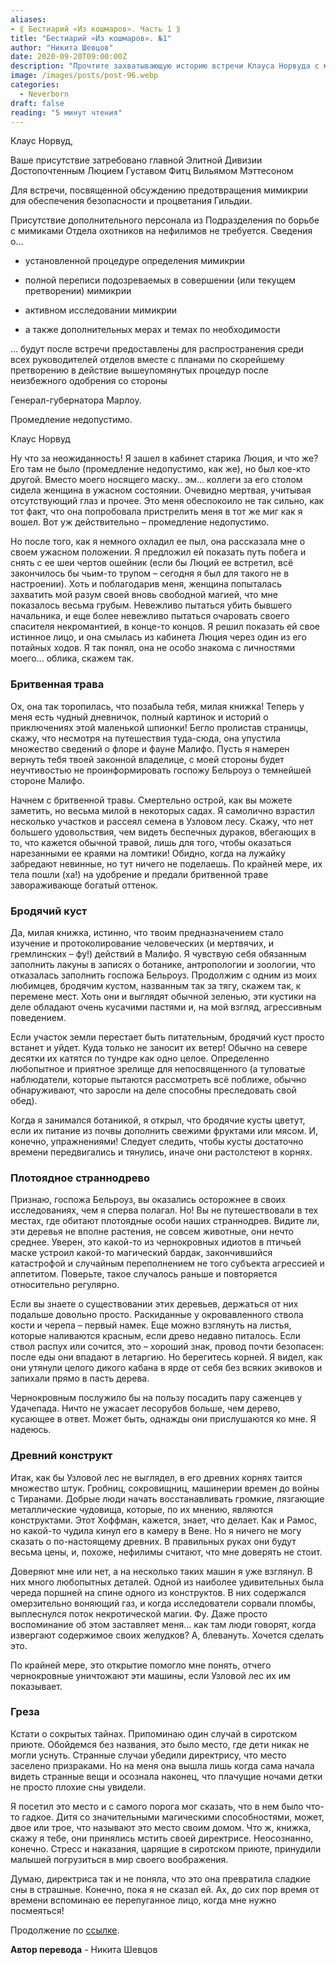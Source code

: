```yaml
---
aliases: 
- ⟪ Бестиарий «Из кошмаров». Часть 1 ⟫
title: "Бестиарий «Из кошмаров». №1"
author: "Никита Шевцов"
date: 2020-09-20T09:00:00Z
description: "Прочтите захватывающую историю встречи Клауса Норвуда с мертвой женщиной в офисе старика по имени Люциус. Узнайте, как он помогает женщине сбежать и как она отплачивает ему грубой попыткой очаровать его новообретенной магией. Откройте для себя истинное лицо Клауса и секретный проход, который использовала женщина, чтобы сбежать из офиса Люциуса в этой захватывающей истории о Малифо."
image: /images/posts/post-96.webp
categories:
  - Neverborn
draft: false
reading: "5 минут чтения"
---
```


Клаус Норвуд,

Ваше присутствие затребовано главной Элитной Дивизии
Достопочтенным Люцием Густавом Фитц Вильямом Мэттесоном

Для встречи, посвященной обсуждению предотвращения мимикрии для обеспечения безопасности и процветания Гильдии.

Присутствие дополнительного персонала из Подразделения по борьбе с мимиками Отдела охотников на нефилимов не требуется. Сведения о…

- установленной процедуре определения мимикрии

- полной переписи подозреваемых в совершении (или текущем претворении) мимикрии

- активном исследовании мимикрии

- а также дополнительных мерах и темах по необходимости

… будут после встречи предоставлены для распространения среди всех руководителей отделов вместе с планами по скорейшему претворению в действие вышеупомянутых процедур после неизбежного одобрения со стороны

Генерал-губернатора Марлоу.

Промедление недопустимо.

Клаус Норвуд

Ну что за неожиданность! Я зашел в кабинет старика Люция, и что же? Его там не было (промедление недопустимо, как же), но был кое-кто другой. Вместо моего носящего маску.. эм… коллеги за его столом сидела женщина в ужасном состоянии. Очевидно мертвая, учитывая отсутствующий глаз и прочее. Это меня обеспокоило не так сильно, как тот факт, что она попробовала пристрелить меня в тот же миг как я вошел. Вот уж действительно – промедление недопустимо.

Но после того, как я немного охладил ее пыл, она рассказала мне о своем ужасном положении. Я предложил ей показать путь побега и снять с ее шеи чертов ошейник (если бы Люций ее встретил, всё закончилось бы чьим-то трупом – сегодня я был для такого не в настроении). Хоть и поблагодарив меня, женщина попыталась захватить мой разум своей вновь свободной магией, что мне показалось весьма грубым. Невежливо пытаться убить бывшего начальника, и еще более невежливо пытаться очаровать своего спасителя некромантией, в конце-то концов. Я решил показать ей свое истинное лицо, и она смылась из кабинета Люция через один из его потайных ходов. Я так понял, она не особо знакома с личностями моего… облика, скажем так.

### Бритвенная трава

Ох, она так торопилась, что позабыла тебя, милая книжка! Теперь у меня есть чудный дневничок, полный картинок и историй о приключениях этой маленькой шпионки! Бегло пролистав страницы, скажу, что несмотря на путешествия туда-сюда, она упустила множество сведений о флоре и фауне Малифо. Пусть я намерен вернуть тебя твоей законной владелице, с моей стороны будет неучтивостью не проинформировать госпожу Бельроуз о темнейшей стороне Малифо.

Начнем с бритвенной травы. Смертельно острой, как вы можете заметить, но весьма милой в некоторых садах. Я самолично взрастил несколько участков и рассеял семена в Узловом лесу. Скажу, что нет большего удовольствия, чем видеть беспечных дураков, вбегающих в то, что кажется обычной травой, лишь для того, чтобы оказаться нарезанными ее краями на ломтики! Обидно, когда на лужайку забредают невинные, но тут ничего не поделаешь. По крайней мере, их тела пошли (ха!) на удобрение и предали бритвенной траве завораживающе богатый оттенок.

### Бродячий куст

Да, милая книжка, истинно, что твоим предназначением стало изучение и протоколирование человеческих (и мертвячих, и гремлинских – фу!) действий в Малифо. Я чувствую себя обязанным заполнить лакуны в записях о ботанике, антропологии и зоологии, что отказалась заполнить госпожа Бельроуз. Продолжим с одним из моих любимцев, бродячим кустом, названным так за тягу, скажем так, к перемене мест. Хоть они и выглядят обычной зеленью, эти кустики на деле обладают очень кусачими пастями и, на мой взгляд, агрессивным поведением.

Если участок земли перестает быть питательным, бродячий куст просто встанет и уйдет. Куда только не заносит их ветер! Обычно на севере десятки их катятся по тундре как одно целое. Определенно любопытное и приятное зрелище для непосвященного (а туповатые наблюдатели, которые пытаются рассмотреть всё поближе, обычно обнаруживают, что заросли на деле способны преследовать свой обед).

Когда я занимался ботаникой, я открыл, что бродячие кусты цветут, если их питание из почвы дополнить свежими фруктами или мясом. И, конечно, упражнениями! Следует следить, чтобы кусты достаточно времени передвигались и тянулись, иначе они растолстеют в корнях.

### Плотоядное страннодрево

Признаю, госпожа Бельроуз, вы оказались осторожнее в своих исследованиях, чем я сперва полагал. Но! Вы не путешествовали в тех местах, где обитают плотоядные особи наших страннодрев. Видите ли, эти деревья не вполне растения, не совсем животные, они нечто среднее. Уверен, это какой-то из чернокровных идиотов в птичьей маске устроил какой-то магический бардак, закончившийся катастрофой и случайным переполнением не того субъекта агрессией и аппетитом. Поверьте, такое случалось раньше и повторяется относительно регулярно.

Если вы знаете о существовании этих деревьев, держаться от них подальше довольно просто. Раскиданные у окровавленного ствола кости и черепа – первый намек. Еще можно взглянуть на листья, которые наливаются красным, если древо недавно питалось. Если ствол распух или сочится, это – хороший знак, провод почти безопасен: после еды они впадают в летаргию. Но берегитесь корней. Я видел, как они утянули целого дикого кабана в ярде от себя без всяких экивоков и запихали прямо в пасть дерева.

Чернокровным послужило бы на пользу посадить пару саженцев у Удачепада. Ничто не ужасает лесорубов больше, чем дерево, кусающее в ответ. Может быть, однажды они прислушаются ко мне. Я надеюсь.

### Древний конструкт

Итак, как бы Узловой лес не выглядел, в его древних корнях таится множество штук. Гробниц, сокровищниц, машинерии времен до войны с Тиранами. Добрые люди начать восстанавливать громкие, лязгающие металлические чудовища, которые, по их мнению, являются конструктами. Этот Хоффман, кажется, знает, что делает. Как и Рамос, но какой-то чудила кинул его в камеру в Вене. Но я ничего не могу сказать о по-настоящему древних. В правильных руках они будут весьма цены, и, похоже, нефилимы считают, что мне доверять не стоит.

Доверяют мне или нет, а на несколько таких машин я уже взглянул. В них много любопытных деталей. Одной из наиболее удивительных была череда поршней на спине одного из конструктов. В них содержался омерзительно воняющий газ, и когда исследователи сорвали пломбы, выплеснулся поток некротической магии. Фу. Даже просто воспоминание об этом заставляет меня… как там люди говорят, когда извергают содержимое своих желудков? А, блевануть. Хочется сделать это.

По крайней мере, это открытие помогло мне понять, отчего чернокровные уничтожают эти машины, если Узловой лес их им показывает.

### Греза

Кстати о сокрытых тайнах. Припоминаю один случай в сиротском приюте. Обойдемся без названия, это было место, где дети никак не могли уснуть. Странные случаи убедили директрису, что место заселено призраками. Но на меня она вышла лишь когда сама начала видеть странные вещи и осознала наконец, что плачущие ночами детки не просто плохие сны увидели.

Я посетил это место и с самого порога мог сказать, что в нем было что-то гадкое. Дитя со значительными магическими способностями, может, двое или трое, что называют это место своим домом. Что ж, книжка, скажу я тебе, они принялись мстить своей директрисе. Неосознанно, конечно. Стресс и наказания, царящие в сиротском приюте, принудили малышей погрузиться в мир своего воображения.

Думаю, директриса так и не поняла, что это она превратила сладкие сны в страшные. Конечно, пока я не сказал ей. Ах, до сих пор время от времени вспоминаю ее перепуганное лицо, когда мне нужно посмеяться!


Продолжение по [ссылке](http://malifaux.vercel.app/posts/post-97).


**Автор перевода** - Никита Шевцов

